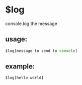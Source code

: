# $log
console.log the message
## usage:
```js
$log[message to send to console]
```
## example:
```js
$log[hello world]
```
